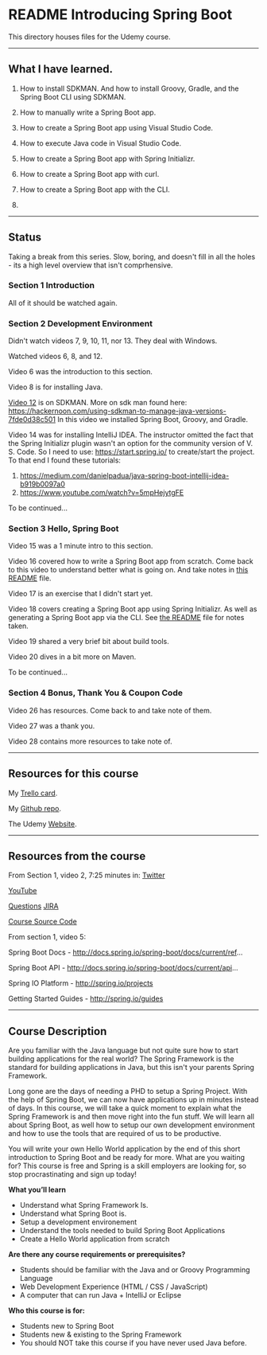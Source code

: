 # README Introducing Spring Boot

This directory houses files for the Udemy course.

---

## What I have learned.

1. How to install SDKMAN. And how to install Groovy, Gradle, and the Spring Boot CLI using SDKMAN.

2. How to manually write a Spring Boot app.

3. How to create a Spring Boot app using Visual Studio Code.

4. How to execute Java code in Visual Studio Code.

5. How to create a Spring Boot app with Spring Initializr.

6. How to create a Spring Boot app with curl.

7. How to create a Spring Boot app with the CLI.

8. 

---

## Status

Taking a break from this series. Slow, boring, and doesn't fill in all the holes - its a high level overview that isn't comprhensive.

### Section 1 Introduction
All of it should be watched again.

### Section 2 Development Environment

Didn't watch videos 7, 9, 10, 11, nor 13. They deal with Windows.

Watched videos 6, 8, and 12.

Video 6 was the introduction to this section.

Video 8 is for installing Java.

[Video 12](https://www.udemy.com/course/spring-boot-getting-started/learn/lecture/4538866#overview) is on SDKMAN. 
More on sdk man found here:
https://hackernoon.com/using-sdkman-to-manage-java-versions-7fde0d38c501
In this video we installed Spring Boot, Groovy, and Gradle.

Video 14 was for installing IntelliJ IDEA.
The instructor omitted the fact that the Spring Initializr plugin wasn't an option for the community version of V. S. Code. 
So I need to use: 
https://start.spring.io/ to create/start the project.
To that end I found these tutorials:
1. https://medium.com/danielpadua/java-spring-boot-intellij-idea-b919b0097a0
2. https://www.youtube.com/watch?v=5mpHejytgFE

To be continued...

### Section 3 Hello, Spring Boot
Video 15 was a 1 minute intro to this section.

Video 16 covered how to write a Spring Boot app from scratch. Come back to this video to understand better what is going on. And take notes in [this README](https://github.com/JamieBort/LearningDirectory/blob/master/Java/Courses/SpringBoot/IntroducingSpringBoot/CourseFiles/Section3HelloSpringBoot/16HelloWorldCreatingYourFirstSpringBootApplication/README.md) file.

Video 17 is an exercise that I didn't start yet.

Video 18 covers creating a Spring Boot app using Spring Initializr. As well as generating a Spring Boot app via the CLI. See [the README](https://github.com/JamieBort/LearningDirectory/blob/master/Java/Courses/SpringBoot/IntroducingSpringBoot/CourseFiles/Section3HelloSpringBoot/18SpringInitializr/README.md) file for notes taken.

Video 19 shared a very brief bit about build tools.

Video 20 dives in a bit more on Maven.

To be continued...

### Section 4 Bonus, Thank You & Coupon Code
Video 26 has resources. Come back to and take note of them.

Video 27 was a thank you.

Video 28 contains more resources to take note of.

---

## Resources for this course

My [Trello card](https://trello.com/c/gyJTOmuK/877-introducing-spring-boot-udemy-course).

My [Github repo](https://github.com/JamieBort/LearningDirectory/tree/master/Java/Courses/SpringBoot/IntroducingSpringBoot).

The Udemy [Website](https://www.udemy.com/course/spring-boot-getting-started/).

---

## Resources from the course
From Section 1, video 2, 7:25 minutes in:
[Twitter](twitter.com/springcentral)

[YouTube](spring.io/video)

[Questions](spring.io.questions)
[JIRA](jira.spring.io)

[Course Source Code](https://github.com/danvega/spring-boot-intro)

From section 1, video 5:

Spring Boot Docs - http://docs.spring.io/spring-boot/docs/current/ref...

Spring Boot API - http://docs.spring.io/spring-boot/docs/current/api...

Spring IO Platform - http://spring.io/projects

Getting Started Guides - http://spring.io/guides

---

## Course Description

Are you familiar with the Java language but not quite sure how to start building applications for the real world? The Spring Framework is the standard for building applications in Java, but this isn't your parents Spring Framework.

Long gone are the days of needing a PHD to setup a Spring Project. With the help of Spring Boot, we can now have applications up in minutes instead of days. In this course, we will take a quick moment to explain what the Spring Framework is and then move right into the fun stuff. We will learn all about Spring Boot, as well how to setup our own development environment and how to use the tools that are required of us to be productive.

You will write your own Hello World application by the end of this short introduction to Spring Boot and be ready for more. What are you waiting for? This course is free and Spring is a skill employers are looking for, so stop procrastinating and sign up today!

**What you’ll learn**
* Understand what Spring Framework Is.
* Understand what Spring Boot is.
* Setup a development environement
* Understand the tools needed to build Spring Boot Applications
* Create a Hello World application from scratch

**Are there any course requirements or prerequisites?**
* Students should be familiar with the Java and or Groovy Programming Language
* Web Development Experience (HTML / CSS / JavaScript)
* A computer that can run Java + IntelliJ or Eclipse

**Who this course is for:**
* Students new to Spring Boot
* Students new & existing to the Spring Framework
* You should NOT take this course if you have never used Java before.